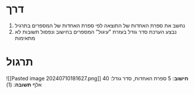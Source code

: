 # דרך
1. נחשב את ספרת האחדות של התוצאה לפי ספרת האחדות של המספרים בתרגיל
2. נבצע הערכת סדר גודל בעזרת "עיגול" המספרים בחישוב ונפסול תשובות לא מתאימות

# תרגול
![[Pasted image 20240710181627.png]]
**חישוב**: 5 ספרת האחדות, סדר גודל: 40 אלף
**תשובה**: (1)